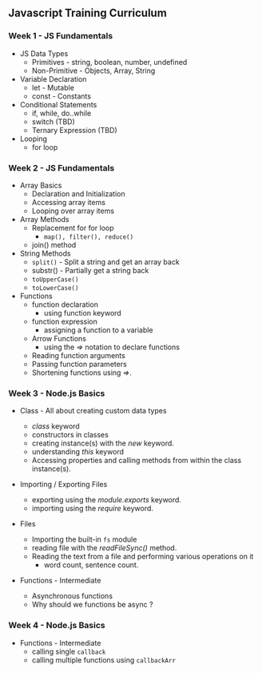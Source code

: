 ## Javascript Training Curriculum

### Week 1 - JS Fundamentals
*  JS Data Types 
    * Primitives - string, boolean, number, undefined
    * Non-Primitive - Objects, Array, String
* Variable Declaration
    * let - Mutable
    * const - Constants
* Conditional Statements
    * if, while, do..while
    * switch (TBD)
    * Ternary Expression (TBD)
* Looping
    * for loop

### Week 2  - JS Fundamentals
* Array Basics
    * Declaration and Initialization
    * Accessing array items
    * Looping over array items
* Array Methods
    *  Replacement for for loop
        - ```map(), filter(), reduce()```
    * join() method
* String Methods
    * ```split()``` - Split a string and get an array back
    * substr() - Partially get a string back
    * ```toUpperCase()```
    * ```toLowerCase()```
* Functions
    * function declaration
        - using function keyword
    * function expression
        - assigning a function to a variable
    * Arrow Functions
        - using the _=>_ notation to declare functions
    * Reading function arguments
    * Passing function parameters
    * Shortening functions using _=>_.

### Week 3 - Node.js Basics
 * Class - All about creating custom data types
    - _class_ keyword
    - constructors in classes
    - creating instance(s) with the _new_ keyword.
    - understanding _this_ keyword
    - Accessing properties and calling methods from within the class instance(s).

  * Importing / Exporting Files
    - exporting using the _module.exports_ keyword.
    - importing using the _require_ keyword. 

  * Files
     - Importing the built-in ```fs``` module
     - reading file with the _readFileSync()_ method.
     - Reading the text from a file and performing various operations on it
         - word count, sentence count.
   * Functions - Intermediate
        - Asynchronous functions
        - Why should we functions be async ?

### Week 4 - Node.js Basics
  * Functions - Intermediate
      - calling single ```callback``` 
      - calling multiple functions using ```callbackArr```




